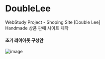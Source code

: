 # DoubleLee
WebStudy Project - Shoping Site [Double Lee] <br>
Handmade 상품 판매 사이트 제작 <br>

<h4>초기 레이아웃 구성안</h4>

![image](https://github.com/solji622/DoubleLee/assets/126930370/abc32451-61e5-4f97-bfc8-cfebdd151ee7)
